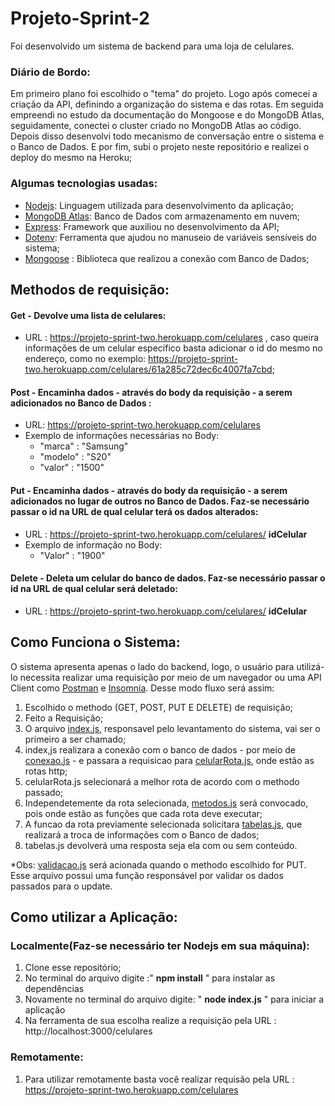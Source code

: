 # Projeto-Sprint-2
Foi desenvolvido um sistema de backend para uma loja de celulares.
### Diário de Bordo:
Em primeiro plano foi escolhido o "tema" do projeto. Logo após comecei a criação da API, definindo a organização do sistema e das rotas. Em seguida empreendi no estudo da documentação do Mongoose e do MongoDB Atlas, seguidamente, conectei o cluster criado no MongoDB Atlas ao código. Depois disso desenvolvi todo mecanismo de conversação entre o sistema e o Banco de Dados. E por fim, subi o projeto neste repositório e realizei o deploy do mesmo na Heroku;
### Algumas tecnologias usadas:
* [Nodejs](https://nodejs.org/en/): Linguagem utilizada para desenvolvimento da aplicação;
* [MongoDB Atlas](https://www.mongodb.com/cloud/atlas/lp/try2?https://www.mongodb.com/cloud/atlas/lp/try2-aterms&utm_source=google&utm_campaign=gs_americas_brazil_search_core_brand_atlas_desktop&utm_term=mongo%20atlas&utm_medium=cpc_paid_search&utm_ad=e&utm_ad_campaign_id=12212624308&adgroup=115749705983&gclid=Cj0KCQiAkZKNBhDiARIsAPsk0WgPiIsL7i5x9sxjUjMUaUYE3LmL435nR_9HjC_aK-6_ei3TZjZaiFEaApPoEALw_wcB): Banco de Dados com armazenamento em nuvem;
* [Express](https://www.npmjs.com/package/express): Framework que auxiliou no desenvolvimento da API;
* [Dotenv](https://www.npmjs.com/package/dotenv): Ferramenta que ajudou no manuseio de variáveis sensíveis do sistema;
* [Mongoose](https://www.npmjs.com/package/mongoose) : Biblioteca que realizou a conexão com Banco de Dados;
## Methodos de requisição:
#### **Get -** Devolve uma lista de celulares:
- URL : https://projeto-sprint-two.herokuapp.com/celulares , caso queira informações de um celular específico basta adicionar o id do mesmo no endereço, como no exemplo: https://projeto-sprint-two.herokuapp.com/celulares/61a285c72dec6c4007fa7cbd;
#### **Post -** Encaminha dados - através do body da requisição - a serem adicionados no Banco de Dados :
- URL: https://projeto-sprint-two.herokuapp.com/celulares
- Exemplo de informações necessárias no Body:
  * "marca" : "Samsung"
  * "modelo" : "S20"
  * "valor" : "1500"
 #### **Put -**  Encaminha dados - através do body da requisição - a serem adicionados no lugar de outros no Banco de Dados. Faz-se necessário passar o id na URL de qual celular terá os dados alterados:
 - URL : https://projeto-sprint-two.herokuapp.com/celulares/ **idCelular**
 - Exemplo de informação no Body:
    * "Valor" : "1900"
  #### **Delete -**  Deleta um celular do banco de dados. Faz-se necessário passar o id na URL de qual celular será deletado:
 - URL : https://projeto-sprint-two.herokuapp.com/celulares/ **idCelular**
## Como Funciona o Sistema:
O sistema apresenta apenas o lado do backend, logo, o usuário para utilizá-lo necessita realizar uma requisição por meio de um navegador ou uma API Client como [Postman](https://www.postman.com/) e [Insomnia](https://insomnia.rest/). Desse modo fluxo será assim:
1. Escolhido o methodo (GET, POST, PUT E DELETE) de requisição;
2. Feito a Requisição;
3. O arquivo [index.js](https://github.com/Compass-pb-dialogflow-2021-ufms/sprint-2-dialogflow/blob/denner-basilio/index.js), responsavel pelo levantamento do sistema, vai ser o primeiro a ser chamado;
4. index,js realizara a conexão com o banco de dados - por meio de [conexao.js](https://github.com/Compass-pb-dialogflow-2021-ufms/sprint-2-dialogflow/blob/denner-basilio/database/conexao.js) - e passara a requisicao para [celularRota.js](https://github.com/Compass-pb-dialogflow-2021-ufms/sprint-2-dialogflow/blob/denner-basilio/Rotas/celularRota.js), onde estão as rotas http;
5. celularRota.js selecionará a melhor rota de acordo com o methodo passado;
6. Independetemente da rota selecionada, [metodos.js](https://github.com/Compass-pb-dialogflow-2021-ufms/sprint-2-dialogflow/blob/denner-basilio/database/metodos.js) será convocado, pois onde estão as funções que cada rota deve executar;
7. A funcao da rota previamente selecionada solicitara [tabelas.js](https://github.com/Compass-pb-dialogflow-2021-ufms/sprint-2-dialogflow/blob/denner-basilio/database/tabelas.js), que realizará a troca de informações com o Banco de dados;
8. tabelas.js devolverá uma resposta seja ela com ou sem conteúdo.

*Obs: [validacao.js](https://github.com/Compass-pb-dialogflow-2021-ufms/sprint-2-dialogflow/blob/denner-basilio/database/validacao.js) será acionada quando o methodo escolhido for PUT. Esse arquivo possui uma função responsável por validar os dados passados para o update.

## Como utilizar a Aplicação:
### Localmente(Faz-se necessário ter Nodejs em sua máquina):
1. Clone esse repositório;
2. No terminal do arquivo digite :" **npm install** " para instalar as dependências
3. Novamente no terminal do arquivo digite: " **node index.js** " para iniciar a aplicação
4. Na ferramenta de sua escolha realize a requisição pela URL : http://localhost:3000/celulares
### Remotamente:
1. Para utilizar remotamente basta você realizar requisão pela URL : https://projeto-sprint-two.herokuapp.com/celulares
